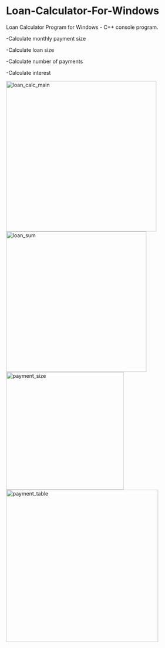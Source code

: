 # Loan-Calculator-For-Windows
Loan Calculator Program for Windows - C++ console program.

-Calculate monthly payment size

-Calculate loan size

-Calculate number of payments

-Calculate interest


<img width="409" alt="loan_calc_main" src="https://user-images.githubusercontent.com/18354549/107131272-ca5f8d00-6889-11eb-8ccf-90336e068ac0.PNG">

<img width="382" alt="loan_sum" src="https://user-images.githubusercontent.com/18354549/107131273-caf82380-6889-11eb-803f-e7a2cfcc0244.PNG">

<img width="320" alt="payment_size" src="https://user-images.githubusercontent.com/18354549/107131274-caf82380-6889-11eb-8c16-7cf59c37c272.PNG">

<img width="414" alt="payment_table" src="https://user-images.githubusercontent.com/18354549/107131275-caf82380-6889-11eb-8cc4-f912fca3e128.PNG">
